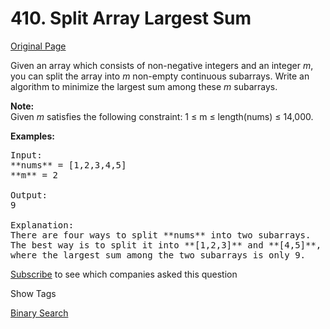 # 410. Split Array Largest Sum

[Original Page](https://leetcode.com/problems/split-array-largest-sum/)

Given an array which consists of non-negative integers and an integer _m_, you can split the array into _m_ non-empty continuous subarrays. Write an algorithm to minimize the largest sum among these _m_ subarrays.

**Note:**  
Given _m_ satisfies the following constraint: 1 ≤ m ≤ length(nums) ≤ 14,000.

**Examples:**

<pre>Input:
**nums** = [1,2,3,4,5]
**m** = 2

Output:
9

Explanation:
There are four ways to split **nums** into two subarrays.
The best way is to split it into **[1,2,3]** and **[4,5]**,
where the largest sum among the two subarrays is only 9.
</pre>

<div>

[Subscribe](/subscribe/) to see which companies asked this question

</div>

<div>

<div id="tags" class="btn btn-xs btn-warning">Show Tags</div>

<span class="hidebutton">[Binary Search](/tag/binary-search/)</span></div>